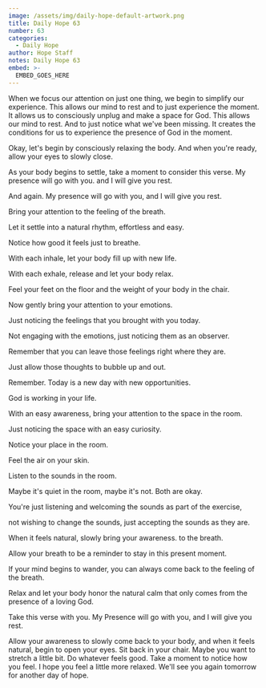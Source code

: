 ```yaml
---
image: /assets/img/daily-hope-default-artwork.png
title: Daily Hope 63
number: 63
categories:
  - Daily Hope
author: Hope Staff
notes: Daily Hope 63
embed: >-
  EMBED_GOES_HERE
---
```

When we focus our attention on just one thing, we begin to simplify our experience. This allows our mind to rest and to just experience the moment. It allows us to consciously unplug and make a space for God. This allows our mind to rest. And to just notice what we've been missing. It creates the conditions for us to experience the presence of God in the moment.

Okay, let's begin by consciously relaxing the body. And when you're ready, allow your eyes to slowly close.

As your body begins to settle, take a moment to consider this verse. My presence will go with you. and I will give you rest.

And again. My presence will go with you, and I will give you rest.

Bring your attention to the feeling of the breath.

Let it settle into a natural rhythm, effortless and easy.

Notice how good it feels just to breathe.

With each inhale, let your body fill up with new life.

With each exhale, release and let your body relax.

Feel your feet on the floor and the weight of your body in the chair.

Now gently bring your attention to your emotions.

Just noticing the feelings that you brought with you today.

Not engaging with the emotions, just noticing them as an observer.

Remember that you can leave those feelings right where they are.

Just allow those thoughts to bubble up and out.

Remember. Today is a new day with new opportunities.

God is working in your life.

With an easy awareness, bring your attention to the space in the room.

Just noticing the space with an easy curiosity.

Notice your place in the room.

Feel the air on your skin.

Listen to the sounds in the room.

Maybe it's quiet in the room, maybe it's not. Both are okay.

You're just listening and welcoming the sounds as part of the exercise,

not wishing to change the sounds, just accepting the sounds as they are.

When it feels natural, slowly bring your awareness. to the breath.

Allow your breath to be a reminder to stay in this present moment.

If your mind begins to wander, you can always come back to the feeling of the breath.

Relax and let your body honor the natural calm that only comes from the presence of a loving God.

Take this verse with you. My Presence will go with you, and I will give you rest.

Allow your awareness to slowly come back to your body, and when it feels natural, begin to open your eyes. Sit back in your chair. Maybe you want to stretch a little bit. Do whatever feels good. Take a moment to notice how you feel. I hope you feel a little more relaxed. We'll see you again tomorrow for another day of hope.

